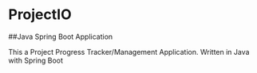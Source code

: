 # ProjectIO
##Java Spring Boot Application

This a Project Progress Tracker/Management Application.
Written in Java with Spring Boot

